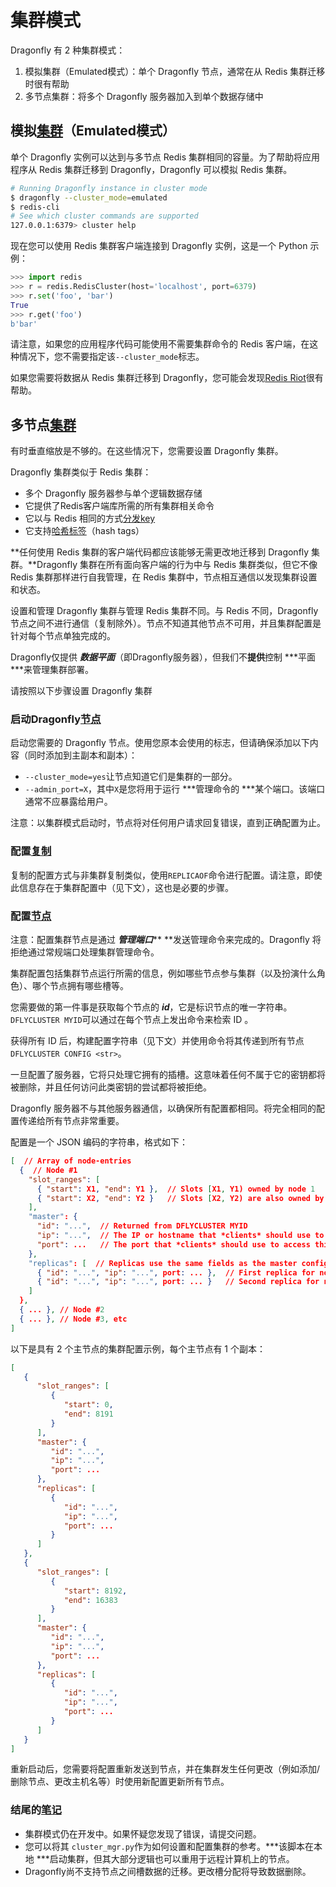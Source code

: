 # 集群模式
Dragonfly 有 2 种集群模式：

1. 模拟集群（Emulated模式）：单个 Dragonfly 节点，通常在从 Redis 集群迁移时很有帮助
2. 多节点集群：将多个 Dragonfly 服务器加入到单个数据存储中

## 模拟[集群](/docs/managing-dragonfly/Cluster-Mode.md#模拟集群emulated模式)（Emulated模式）
单个 Dragonfly 实例可以达到与多节点 Redis 集群相同的容量。为了帮助将应用程序从 Redis 集群迁移到 Dragonfly，Dragonfly 可以模拟 Redis 集群。

```bash
# Running Dragonfly instance in cluster mode
$ dragonfly --cluster_mode=emulated
$ redis-cli 
# See which cluster commands are supported
127.0.0.1:6379> cluster help
```
现在您可以使用 Redis 集群客户端连接到 Dragonfly 实例，这是一个 Python 示例：

```python
>>> import redis
>>> r = redis.RedisCluster(host='localhost', port=6379)
>>> r.set('foo', 'bar')
True
>>> r.get('foo')
b'bar'
```
请注意，如果您的应用程序代码可能使用不需要集群命令的 Redis 客户端，在这种情况下，您不需要指定该`--cluster_mode`标志。

如果您需要将数据从 Redis 集群迁移到 Dragonfly，您可能会发现[Redis Riot](https://developer.redis.com/explore/riot/)很有帮助。

## 多节点[集群](/docs/managing-dragonfly/Cluster-Mode.md#多节点集群 "直接链接到多节点集群")
有时垂直缩放是不够的。在这些情况下，您需要设置 Dragonfly 集群。

Dragonfly 集群类似于 Redis 集群：

* 多个 Dragonfly 服务器参与单个逻辑数据存储
* 它提供了Redis客户端库所需的所有集群相关命令
* 它以与 Redis 相同的方式[分发key](https://redis.io/docs/reference/cluster-spec/#key-distribution-model)
* 它支持[哈希标签](https://redis.io/docs/reference/cluster-spec/#hash-tags)（hash tags）

**任何使用 Redis 集群的客户端代码都应该能够无需更改地迁移到 Dragonfly 集群。**Dragonfly 集群在所有面向客户端的行为中与 Redis 集群类似，但它不像 Redis 集群那样进行自我管理，在 Redis 集群中，节点相互通信以发现集群设置和状态。

设置和管理 Dragonfly 集群与管理 Redis 集群不同。与 Redis 不同，Dragonfly 节点之间不进行通信（复制除外）。节点不知道其他节点不可用，并且集群配置是针对每个节点单独完成的。

Dragonfly仅提供 ***数据平面***（即Dragonfly服务器），但我们不**提供**控制 ***平面 ***来管理集群部署。

请按照以下步骤设置 Dragonfly 集群

### 启动Dragonfly[节点](/docs/managing-dragonfly/Cluster-Mode.md#启动dragonfly节点)
启动您需要的 Dragonfly 节点。使用您原本会使用的标志，但请确保添加以下内容（同时添加到主副本和副本）：

* `--cluster_mode=yes`让节点知道它们是集群的一部分。
* `--admin_port=X`，其中`X`是您将用于运行 ***管理命令的 ***某个端口。该端口通常不应暴露给用户。

注意：以集群模式启动时，节点将对任何用户请求回复错误，直到正确配置为止。

### 配置[复制](/docs/managing-dragonfly/Cluster-Mode.md#配置复制 "直接链接到配置复制")
复制的配置方式与非集群复制类似，使用`REPLICAOF`命令进行配置。请注意，即使此信息存在于集群配置中（见下文），这也是必要的步骤。

### 配置[节点](/docs/managing-dragonfly/Cluster-Mode.md#配置节点 "直接链接到配置节点")
注意：配置集群节点是通过 ***管理端口***** **发送管理命令来完成的。Dragonfly 将拒绝通过常规端口处理集群管理命令。

集群配置包括集群节点运行所需的信息，例如哪些节点参与集群（以及扮演什么角色）、哪个节点拥有哪些槽等。

您需要做的第一件事是获取每个节点的 ***id***，它是标识节点的唯一字符串。`DFLYCLUSTER MYID`可以通过在每个节点上发出命令来检索 ID 。

获得所有 ID 后，构建配置字符串（见下文）并使用命令将其传递到所有节点`DFLYCLUSTER CONFIG <str>`。

一旦配置了服务器，它将只处理它拥有的插槽。这意味着任何不属于它的密钥都将被删除，并且任何访问此类密钥的尝试都将被拒绝。

Dragonfly 服务器不与其他服务器通信，以确保所有配置都相同。将完全相同的配置传递给所有节点非常重要。

配置是一个 JSON 编码的字符串，格式如下：

```json
[  // Array of node-entries
  {  // Node #1
    "slot_ranges": [
      { "start": X1, "end": Y1 },  // Slots [X1, Y1) owned by node 1
      { "start": X2, "end": Y2 }   // Slots [X2, Y2) are also owned by node 1
    ],
    "master": {
      "id": "...",  // Returned from DFLYCLUSTER MYID
      "ip": "...",  // The IP or hostname that *clients* should use to access this node
      "port": ...   // The port that *clients* should use to access this node
    },
    "replicas": [  // Replicas use the same fields as the master config
      { "id": "...", "ip": "...", port: ... },  // First replica for node
      { "id": "...", "ip": "...", port: ... }   // Second replica for node
    ]
  },
  { ... }, // Node #2
  { ... }, // Node #3, etc
]
```
以下是具有 2 个主节点的集群配置示例，每个主节点有 1 个副本：

```json
[
   {
      "slot_ranges": [
         {
            "start": 0,
            "end": 8191
         }
      ],
      "master": {
         "id": "...",
         "ip": "...",
         "port": ...
      },
      "replicas": [
         {
            "id": "...",
            "ip": "...",
            "port": ...
         }
      ]
   },
   {
      "slot_ranges": [
         {
            "start": 8192,
            "end": 16383
         }
      ],
      "master": {
         "id": "...",
         "ip": "...",
         "port": ...
      },
      "replicas": [
         {
            "id": "...",
            "ip": "...",
            "port": ...
         }
      ]
   }
]
```
重新启动后，您需要将配置重新发送到节点，并在集群发生任何更改（例如添加/删除节点、更改主机名等）时使用新配置更新所有节点。

### 结尾的[笔记](/docs/managing-dragonfly/Cluster-Mode.md#结尾的笔记)
* 集群模式仍在开发中。如果怀疑您发现了错误，请提交问题。
* 您可以将其 `cluster_mgr.py`作为如何设置和配置集群的参考。***该脚本在本地 ***启动集群，但其大部分逻辑也可以重用于远程计算机上的节点。
* Dragonfly尚不支持节点之间槽数据的迁移。更改槽分配将导致数据删除。



